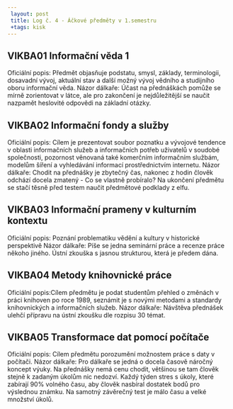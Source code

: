 ```yaml
---
 layout: post
 title: Log č. 4 - Áčkové předměty v 1.semestru
 +tags: kisk
---
```


 ## VIKBA01 Informační věda 1
 Oficiální popis: Předmět objasňuje podstatu, smysl, základy, terminologii, dosavadní vývoj, aktuální stav a další možný vývoj vědního a studijního oboru informační věda.
 Názor dálkaře: Účast na přednáškách pomůže se mírně zorientovat v látce, ale pro zakončení je nejdůležitější se naučit nazpamět heslovité odpovědi na základní otázky.
 
 ## VIKBA02 Informační fondy a služby 
 Oficiální popis: Cílem je prezentovat soubor poznatku a vývojové tendence v oblasti informačních služeb a informačních potřeb uživatelů v soudobé společnosti, pozornost věnovaná také komerčním informačním službám, modelům šíření a vyhledávání informací prostřednictvím internetu.
 Názor dálkaře: Chodit na přednášky je zbytečný čas, nakonec z hodin člověk odchází docela zmatený - Co se vlastně probíralo? Na ukončení předmětu se stačí těsně před testem naučit předmětové podklady z elfu.
 
 ## VIKBA03 Informační prameny v kulturním kontextu 
 Oficiální popis: Poznání problematiku vědění a kultury v historické perspektivě
 Názor dálkaře: Píše se jedna seminární práce a recenze práce někoho jiného. Ústní zkouška s jasnou strukturou, která je předem dána.
 
 ## VIKBA04 Metody knihovnické práce
 Oficiální popis:Cílem předmětu je podat studentům přehled o změnách v práci knihoven po roce 1989, seznámit je s novými metodami a standardy knihovnických a informačních služeb.
 Názor dálkaře: Návštěva přednášek ulehčí přípravu na ústní zkoušku dle rozpisu 30 témat. 
 
 ## VIKBA05 Transformace dat pomocí počítače
 Oficiální popis: Cílem předmětu porozumění možnostem práce s daty v počítači.
 Názor dálkaře: Pro dálkaře se jedná o docela časově náročný koncept výuky. Na přednášky nemá cenu chodit, většinou se tam člověk stejně k zadaným úkolům nic nedozví. Každý týden stres s úkoly, které zabírají 90% volného času, aby člověk nasbíral dostatek bodů pro výslednou známku. Na samotný závěrečný test je málo času a velké množství úkolů.

